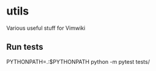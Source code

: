 utils
=====

Various useful stuff for Vimwiki


## Run tests

PYTHONPATH=.:$PYTHONPATH python -m pytest tests/
